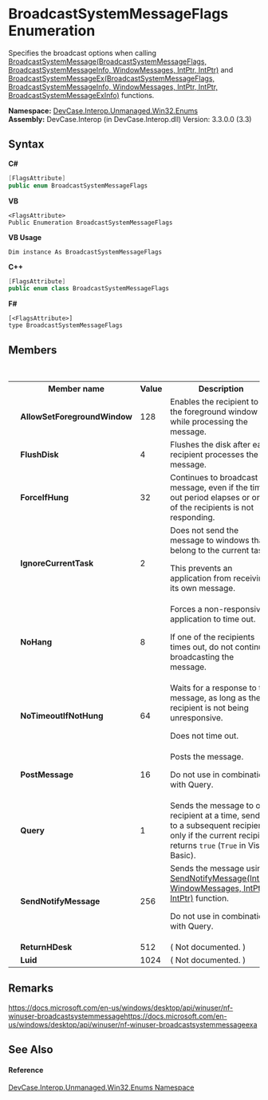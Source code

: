 # BroadcastSystemMessageFlags Enumeration
 

Specifies the broadcast options when calling <a href="M_DevCase_Interop_Unmanaged_Win32_NativeMethods_BroadcastSystemMessage">BroadcastSystemMessage(BroadcastSystemMessageFlags, BroadcastSystemMessageInfo, WindowMessages, IntPtr, IntPtr)</a> and <a href="M_DevCase_Interop_Unmanaged_Win32_NativeMethods_BroadcastSystemMessageEx">BroadcastSystemMessageEx(BroadcastSystemMessageFlags, BroadcastSystemMessageInfo, WindowMessages, IntPtr, IntPtr, BroadcastSystemMessageExInfo)</a> functions.

**Namespace:**&nbsp;<a href="N_DevCase_Interop_Unmanaged_Win32_Enums">DevCase.Interop.Unmanaged.Win32.Enums</a><br />**Assembly:**&nbsp;DevCase.Interop (in DevCase.Interop.dll) Version: 3.3.0.0 (3.3)

## Syntax

**C#**<br />
``` C#
[FlagsAttribute]
public enum BroadcastSystemMessageFlags
```

**VB**<br />
``` VB
<FlagsAttribute>
Public Enumeration BroadcastSystemMessageFlags
```

**VB Usage**<br />
``` VB Usage
Dim instance As BroadcastSystemMessageFlags
```

**C++**<br />
``` C++
[FlagsAttribute]
public enum class BroadcastSystemMessageFlags
```

**F#**<br />
``` F#
[<FlagsAttribute>]
type BroadcastSystemMessageFlags
```


## Members
&nbsp;<table><tr><th></th><th>Member name</th><th>Value</th><th>Description</th></tr><tr><td /><td target="F:DevCase.Interop.Unmanaged.Win32.Enums.BroadcastSystemMessageFlags.AllowSetForegroundWindow">**AllowSetForegroundWindow**</td><td>128</td><td>Enables the recipient to set the foreground window while processing the message.</td></tr><tr><td /><td target="F:DevCase.Interop.Unmanaged.Win32.Enums.BroadcastSystemMessageFlags.FlushDisk">**FlushDisk**</td><td>4</td><td>Flushes the disk after each recipient processes the message.</td></tr><tr><td /><td target="F:DevCase.Interop.Unmanaged.Win32.Enums.BroadcastSystemMessageFlags.ForceIfHung">**ForceIfHung**</td><td>32</td><td>Continues to broadcast the message, even if the time-out period elapses or one of the recipients is not responding.</td></tr><tr><td /><td target="F:DevCase.Interop.Unmanaged.Win32.Enums.BroadcastSystemMessageFlags.IgnoreCurrentTask">**IgnoreCurrentTask**</td><td>2</td><td>Does not send the message to windows that belong to the current task. 

 This prevents an application from receiving its own message.</td></tr><tr><td /><td target="F:DevCase.Interop.Unmanaged.Win32.Enums.BroadcastSystemMessageFlags.NoHang">**NoHang**</td><td>8</td><td>Forces a non-responsive application to time out. 

 If one of the recipients times out, do not continue broadcasting the message.</td></tr><tr><td /><td target="F:DevCase.Interop.Unmanaged.Win32.Enums.BroadcastSystemMessageFlags.NoTimeoutIfNotHung">**NoTimeoutIfNotHung**</td><td>64</td><td>Waits for a response to the message, as long as the recipient is not being unresponsive. 

 Does not time out.</td></tr><tr><td /><td target="F:DevCase.Interop.Unmanaged.Win32.Enums.BroadcastSystemMessageFlags.PostMessage">**PostMessage**</td><td>16</td><td>Posts the message. 

 Do not use in combination with Query.</td></tr><tr><td /><td target="F:DevCase.Interop.Unmanaged.Win32.Enums.BroadcastSystemMessageFlags.Query">**Query**</td><td>1</td><td>Sends the message to one recipient at a time, sending to a subsequent recipient only if the current recipient returns `true` (`True` in Visual Basic).</td></tr><tr><td /><td target="F:DevCase.Interop.Unmanaged.Win32.Enums.BroadcastSystemMessageFlags.SendNotifyMessage">**SendNotifyMessage**</td><td>256</td><td>Sends the message using <a href="M_DevCase_Interop_Unmanaged_Win32_NativeMethods_SendNotifyMessage">SendNotifyMessage(IntPtr, WindowMessages, IntPtr, IntPtr)</a> function. 

 Do not use in combination with Query.</td></tr><tr><td /><td target="F:DevCase.Interop.Unmanaged.Win32.Enums.BroadcastSystemMessageFlags.ReturnHDesk">**ReturnHDesk**</td><td>512</td><td>( Not documented. )</td></tr><tr><td /><td target="F:DevCase.Interop.Unmanaged.Win32.Enums.BroadcastSystemMessageFlags.Luid">**Luid**</td><td>1024</td><td>( Not documented. )</td></tr></table>

## Remarks
<a href="https://docs.microsoft.com/en-us/windows/desktop/api/winuser/nf-winuser-broadcastsystemmessage" target="_blank">https://docs.microsoft.com/en-us/windows/desktop/api/winuser/nf-winuser-broadcastsystemmessage</a><a href="https://docs.microsoft.com/en-us/windows/desktop/api/winuser/nf-winuser-broadcastsystemmessageexa" target="_blank">https://docs.microsoft.com/en-us/windows/desktop/api/winuser/nf-winuser-broadcastsystemmessageexa</a>

## See Also


#### Reference
<a href="N_DevCase_Interop_Unmanaged_Win32_Enums">DevCase.Interop.Unmanaged.Win32.Enums Namespace</a><br />